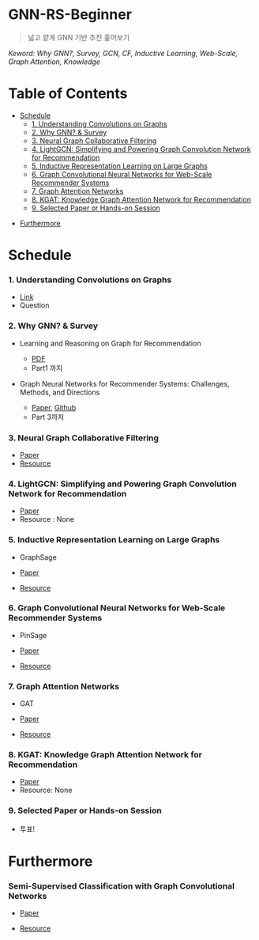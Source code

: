 # GNN-RS-Beginner

> 넓고 얕게 GNN 기반 추천 훑어보기

*Keword: Why GNN?, Survey, GCN, CF, Inductive Learning, Web-Scale, Graph Attention, Knowledge*

Table of Contents
=================

- [Schedule](#schedule)
  * [1. Understanding Convolutions on Graphs](#1-understanding-convolutions-on-graphs)
  * [2. Why GNN? &amp; Survey](#2-why-gnn--survey)
  * [3. Neural Graph Collaborative Filtering](#3-neural-graph-collaborative-filtering)
  * [4. LightGCN: Simplifying and Powering Graph Convolution Network for Recommendation](#4-lightgcn-simplifying-and-powering-graph-convolution-network-for-recommendation)
  * [5. Inductive Representation Learning on Large Graphs](#5-inductive-representation-learning-on-large-graphs)
  * [6. Graph Convolutional Neural Networks for Web-Scale Recommender Systems](#6-graph-convolutional-neural-networks-for-web-scale-recommender-systems)
  * [7. Graph Attention Networks](#7-graph-attention-networks)
  * [8. KGAT: Knowledge Graph Attention Network for Recommendation](#8-kgat-knowledge-graph-attention-network-for-recommendation)
  * [9. Selected Paper or Hands-on Session](#9-selected-paper-or-hands-on-session)
* [Furthermore](#furthermore)


# Schedule

### 1. Understanding Convolutions on Graphs

- [Link](https://distill.pub/2021/understanding-gnns/)
- Question



### 2. Why GNN? & Survey

- Learning and Reasoning on Graph for Recommendation
  - [PDF](https://next-nus.github.io/slides/tuto-cikm2019-public.pdf?fbclid=IwAR2hkJIQBsav5KalKqLQ3oBiIXfvbJ5-h5zxsydeHxjGQ5mvxxF_WuV-jNw)
  - Part1 까지

- Graph Neural Networks for Recommender Systems: Challenges, Methods, and Directions
  - [Paper](https://arxiv.org/abs/2109.12843), [Github](https://github.com/tsinghua-fib-lab/GNN-Recommender-Systems?fbclid=IwAR0e-32RP3Tx2SxpZJUM5FMNfO1NGE-sW4inVPfM1Q5nGCEiSOU2MJL0vfw#Recommendation-Stages)
  - Part 3까지



### 3. Neural Graph Collaborative Filtering

- [Paper](https://arxiv.org/abs/1905.08108)
- [Resource](https://www.youtube.com/watch?v=ce0LrvVblCU)



### 4. LightGCN: Simplifying and Powering Graph Convolution Network for Recommendation

- [Paper](https://arxiv.org/abs/2002.02126)
- Resource : None



### 5. Inductive Representation Learning on Large Graphs

- GraphSage

- [Paper](https://arxiv.org/abs/1706.02216)
- [Resource](https://www.youtube.com/watch?v=rGn3bmoxnJU)



### 6. Graph Convolutional Neural Networks for Web-Scale Recommender Systems

- PinSage

- [Paper](https://arxiv.org/abs/1806.01973)

- [Resource](https://www.youtube.com/watch?v=qTfeWt95EmQ)



### 7. Graph Attention Networks

- GAT

- [Paper](https://arxiv.org/abs/1710.10903)
- [Resource](https://www.youtube.com/watch?v=shdNuppfClU)



### 8. KGAT: Knowledge Graph Attention Network for Recommendation

- [Paper](https://arxiv.org/abs/1905.07854)
- Resource: None



### 9. Selected Paper or Hands-on Session

- 투표!







# Furthermore

### Semi-Supervised Classification with Graph Convolutional Networks

- [Paper](https://openreview.net/forum?id=SJU4ayYgl)

- [Resource](https://www.youtube.com/watch?v=F-JPKccMP7k)



### 
